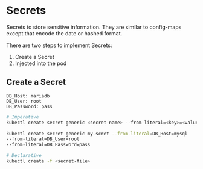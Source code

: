 # Secrets
Secrets to store sensitive information. They are similar to config-maps except that encode the date or hashed format.

There are two steps to implement Secrets:

1. Create a Secret
2. Injected into the pod

## Create a Secret

```console
DB_Host: mariadb
DB_User: root
DB_Password: pass
```
```bash
# Imperative
kubectl create secret generic <secret-name> --from-literal=<key>=<value>

kubectl create secret generic my-scret --from-literal=DB_Host=mysql
--from-literal=DB_User=root
--from-literal=DB_Password=pass
```

```bash
# Declarative
kubectl create -f <secret-file>
```
